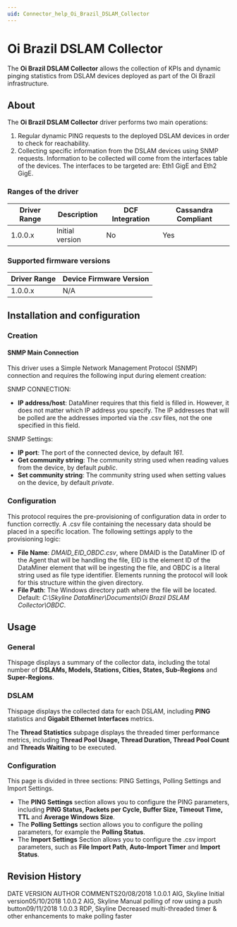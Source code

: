 ```yaml
---
uid: Connector_help_Oi_Brazil_DSLAM_Collector
---
```


# Oi Brazil DSLAM Collector

The **Oi Brazil DSLAM Collector** allows the collection of KPIs and dynamic pinging statistics from DSLAM devices deployed as part of the Oi Brazil infrastructure.

## About

The **Oi Brazil DSLAM Collector** driver performs two main operations:

1.  Regular dynamic PING requests to the deployed DSLAM devices in order to check for reachability.
2.  Collecting specific information from the DSLAM devices using SNMP requests. Information to be collected will come from the interfaces table of the devices. The interfaces to be targeted are: Eth1 GigE and Eth2 GigE.

### Ranges of the driver

| **Driver Range** | **Description** | **DCF Integration** | **Cassandra Compliant** |
|------------------|-----------------|---------------------|-------------------------|
| 1.0.0.x          | Initial version | No                  | Yes                     |

### Supported firmware versions

| **Driver Range** | **Device Firmware Version** |
|------------------|-----------------------------|
| 1.0.0.x          | N/A                         |

## Installation and configuration

### Creation

#### SNMP Main Connection

This driver uses a Simple Network Management Protocol (SNMP) connection and requires the following input during element creation:

SNMP CONNECTION:

- **IP address/host**: DataMiner requires that this field is filled in. However, it does not matter which IP address you specify. The IP addresses that will be polled are the addresses imported via the .csv files, not the one specified in this field.

SNMP Settings:

- **IP port**: The port of the connected device, by default *161*.
- **Get community string**: The community string used when reading values from the device, by default *public*.
- **Set community string**: The community string used when setting values on the device, by default *private*.

### Configuration

This protocol requires the pre-provisioning of configuration data in order to function correctly. A .csv file containing the necessary data should be placed in a specific location. The following settings apply to the provisioning logic:

- **File Name**: *DMAID_EID_OBDC.csv*, where DMAID is the DataMiner ID of the Agent that will be handling the file, EID is the element ID of the DataMiner element that will be ingesting the file, and OBDC is a literal string used as file type identifier. Elements running the protocol will look for this structure within the given directory.
- **File Path**: The Windows directory path where the file will be located. Default: *C:\Skyline DataMiner\Documents\Oi Brazil DSLAM Collector\OBDC*.

## Usage

### General

Thispage displays a summary of the collector data, including the total number of **DSLAMs, Models, Stations, Cities, States, Sub-Regions** and **Super-Regions**.

### DSLAM

Thispage displays the collected data for each DSLAM, including **PING** statistics and **Gigabit Ethernet Interfaces** metrics.

The **Thread Statistics** subpage displays the threaded timer performance metrics, including **Thread Pool Usage, Thread Duration, Thread Pool Count** and **Threads Waiting** to be executed.

### Configuration

This page is divided in three sections: PING Settings, Polling Settings and Import Settings.

- The **PING Settings** section allows you to configure the PING parameters, including **PING Status, Packets per Cycle, Buffer Size, Timeout Time, TTL** and **Average Windows Size**.
- The **Polling Settings** section allows you to configure the polling parameters, for example the **Polling Status**.
- The **Import Settings** Section allows you to configure the .csv import parameters, such as **File Import Path**, **Auto-Import Timer** and **Import Status**.

## Revision History

DATE VERSION AUTHOR COMMENTS20/08/2018 1.0.0.1 AIG, Skyline Initial version05/10/2018 1.0.0.2 AIG, Skyline Manual polling of row using a push button09/11/2018 1.0.0.3 RDP, Skyline Decreased multi-threaded timer & other enhancements to make polling faster
